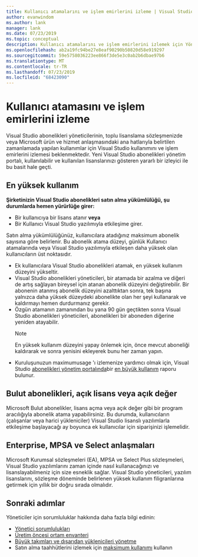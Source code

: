```yaml
---
title: Kullanıcı atamalarını ve işlem emirlerini izleme | Visual Studio Market
author: evanwindom
ms.author: lank
manager: lank
ms.date: 07/23/2019
ms.topic: conceptual
description: Kullanıcı atamalarını ve işlem emirlerini izlemek için Yöneticiler ' responsibilty hakkında bilgi edinin.
ms.openlocfilehash: ab2a19fc94be27e8eaf90290b50820d58e919297
ms.sourcegitcommit: 59e5758036223ee866f3de5e3c0ab2b6dbae97b6
ms.translationtype: MT
ms.contentlocale: tr-TR
ms.lasthandoff: 07/23/2019
ms.locfileid: "68423090"
---
```

# <a name="track-user-assignment-and-process-orders"></a>Kullanıcı atamasını ve işlem emirlerini izleme
Visual Studio abonelikleri yöneticilerinin, toplu lisanslama sözleşmenizde veya Microsoft ürün ve hizmet anlaşmasındaki ana hatlarıyla belirtilen zamanlamada yapılan kullanımlar için Visual Studio kullanımını ve işlem emirlerini izlemesi beklenmektedir. Yeni Visual Studio abonelikleri yönetim portalı, kullanılabilir ve kullanılan lisanslarınızı gösteren yararlı bir izleyici ile bu basit hale geçti.

## <a name="maximum-usage"></a>En yüksek kullanım
**Şirketinizin Visual Studio abonelikleri satın alma yükümlülüğü, şu durumlarda hemen yürürlüğe girer:**
- Bir kullanıcıya bir lisans atanır **veya**
- Bir Kullanıcı Visual Studio yazılımıyla etkileşime girer.

Satın alma yükümlülüğünüz, kullanıcılara atadığınız maksimum abonelik sayısına göre belirlenir. Bu abonelik atama düzeyi, günlük Kullanıcı atamalarında veya Visual Studio yazılımıyla etkileşen daha yüksek olan kullanıcıların üst noktasıdır.

- Ek kullanıcılara Visual Studio abonelikleri atamak, en yüksek kullanım düzeyini yükseltir.  
- Visual Studio abonelikleri yöneticileri, bir atamada bir azalma ve diğeri de artış sağlayan bireysel için atanan abonelik düzeyini değiştirebilir. Bir abonenin atanmış abonelik düzeyini azalttıktan sonra, tek başına yalnızca daha yüksek düzeydeki abonelikte olan her şeyi kullanarak ve kaldırmayı hemen durdurmanız gerekir. 
- Özgün atamanın zamanından bu yana 90 gün geçtikten sonra Visual Studio abonelikleri yöneticileri, abonelikleri bir aboneden diğerine yeniden atayabilir. 
    > [!NOTE]
    > En yüksek kullanım düzeyini yapay önlemek için, önce mevcut aboneliği kaldırarak ve sonra yenisini ekleyerek bunu her zaman yapın. 
- Kuruluşunuzun maximumusage 'ı izlemenize yardımcı olmak için, Visual Studio [abonelikleri yönetim portalında](https://manage.visualstudio.com)bir [en büyük kullanım](maximum-usage.md) raporu bulunur. 

## <a name="cloud-subscriptions-open-license-or-open-value"></a>Bulut abonelikleri, açık lisans veya açık değer
Microsoft Bulut abonelikler, lisans açma veya açık değer gibi bir program aracılığıyla abonelik atama yapabilirsiniz. Bu durumda, kullanıcıların (çalışanlar veya harici yükleniciler) Visual Studio lisanslı yazılımlarla etkileşime başlayacağı ay boyunca ek kullanıcılar için siparişinizi işlemelidir.

## <a name="enterprise-mpsa-and-select-agreements"></a>Enterprise, MPSA ve Select anlaşmaları
Microsoft Kurumsal sözleşmeleri (EA), MPSA ve Select Plus sözleşmeleri, Visual Studio yazılımlarını zaman içinde nasıl kullanacağınızı ve lisanslayabilmeniz için size esneklik sağlar. Visual Studio yöneticileri, yazılım lisanslarını, sözleşme döneminde belirlenen yüksek kullanım filigranlarına getirmek için yıllık bir doğru sırada olmalıdır.

## <a name="next-steps"></a>Sonraki adımlar
Yöneticiler için sorumluluklar hakkında daha fazla bilgi edinin:
- [Yönetici sorumlulukları](admin-responsibilities.md)
- [Üretim öncesi ortam envanteri](admin-inventory.md)
- [Büyük takımları ve dışarıdan yüklenicileri yönetme](manage-teams.md)
- Satın alma taahhütlerini izlemek için [maksimum kullanımı](maximum-usage.md) kullanın